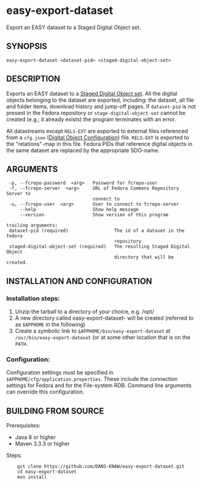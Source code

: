 easy-export-dataset
===================

Export an EASY dataset to a Staged Digital Object set.


SYNOPSIS
--------

    easy-export-dataset <dataset-pid> <staged-digital-object-set>
    
 
DESCRIPTION
-----------

Exports an EASY dataset to a [Staged Digital Object set]. All the digital objects belonging to the dataset are 
exported, including: the dataset, all file and folder items, download history and jump-off pages. If `dataset-pid`
is not present in the Fedora repository or `stage-digital-object-set` cannot be created (e.g., it already exists)
the program terminates with an error.

All datastreams except `RELS-EXT` are exported to external files referenced from a `cfg.json` ([Digital Object Configuration]) 
file. `RELS-EXT` is exported to the "relations"-map in this file. Fedora PIDs that reference digital objects in the
same dataset are replaced by the appropriate SDO-name. 

ARGUMENTS
---------

     -p, --fcrepo-password  <arg>   Password for fcrepo-user
     -f, --fcrepo-server  <arg>     URL of Fedora Commons Repository Server to
                                    connect to
     -u, --fcrepo-user  <arg>       User to connect to fcrepo-server
         --help                     Show help message
         --version                  Show version of this program
   
    trailing arguments:
     dataset-pid (required)                 The id of a dataset in the fedora
                                            repository
     staged-digital-object-set (required)   The resulting Staged Digital Object
                                            directory that will be created.




INSTALLATION AND CONFIGURATION
------------------------------

### Installation steps:

1. Unzip the tarball to a directory of your choice, e.g. /opt/
2. A new directory called easy-export-dataset-<version> will be created (referred to as `$APPHOME` in the following)
3. Create a symbolic link to `$APPHOME/bin/easy-export-dataset` at `/usr/bin/easy-export-dataset` (or at some other
   location that is on the `PATH`. 

 
### Configuration:

Configuration settings must be specified in `$APPHOME/cfg/application.properties`. These include the connection 
settings for Fedora and for the File-system RDB. Command line arguments can override this configuration.


BUILDING FROM SOURCE
--------------------

Prerequisites:

* Java 8 or higher
* Maven 3.3.3 or higher
 
Steps:

        git clone https://github.com/DANS-KNAW/easy-export-dataset.git
        cd easy-export-dataset
        mvn install
  
[Staged Digital Object set]: https://github.com/DANS-KNAW/easy-ingest#staged-digital-object-set
[Digital Object Configuration]: https://github.com/DANS-KNAW/easy-ingest#digital-object-configuration-file
[EASY Metadata]: https://easy.dans.knaw.nl/schemas/md/emd/2013/11/emd.xsd
[DCTERMS format]: http://dublincore.org/documents/dcmi-terms/#terms-format
[MIME Type]: https://en.wikipedia.org/wiki/MIME
